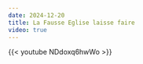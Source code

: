 ```yaml
---
date: 2024-12-20
title: La Fausse Eglise laisse faire
video: true
---
```



{{< youtube NDdoxq6hwWo >}}
